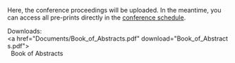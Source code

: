 Here, the conference proceedings will be uploaded.
In the meantime, you can access all pre-prints directly in the [conference schedule](https://www.conftool.com/modelica2023/sessions.php).

Downloads:
<a href="Documents/Book_of_Abstracts.pdf" download="Book_of_Abstracts.pdf">  
  Book of Abstracts
</a>